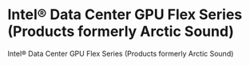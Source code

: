 # Intel® Data Center GPU Flex Series (Products formerly Arctic Sound)

Intel® Data Center GPU Flex Series (Products formerly Arctic Sound)
